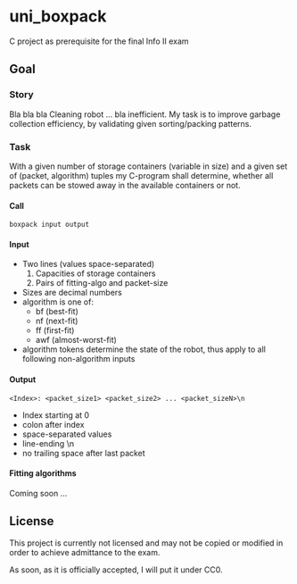 # uni_boxpack
C project as prerequisite for the final Info II exam

## Goal
### Story
Bla bla bla Cleaning robot ... bla inefficient. My task is to improve garbage collection efficiency, by validating given sorting/packing patterns.

### Task
With a given number of storage containers (variable in size) and a given set of (packet, algorithm) tuples my C-program shall determine, whether all packets can be stowed away in the available containers or not.

#### Call
```Shell
boxpack input output
```

#### Input
- Two lines (values space-separated)
  1. Capacities of storage containers
  2. Pairs of fitting-algo and packet-size
- Sizes are decimal numbers
- algorithm is one of:
  * bf (best-fit)
  * nf (next-fit)
  * ff (first-fit)
  * awf (almost-worst-fit)
- algorithm tokens determine the state of the robot, thus apply to all following non-algorithm inputs

#### Output
```Shell
<Index>: <packet_size1> <packet_size2> ... <packet_sizeN>\n
```
- Index starting at 0
- colon after index
- space-separated values
- line-ending \n
- no trailing space after last packet

#### Fitting algorithms
Coming soon ...

## License
This project is currently not licensed and may not be copied or modified in order to achieve admittance to the exam.

As soon, as it is officially accepted, I will put it under CC0.

